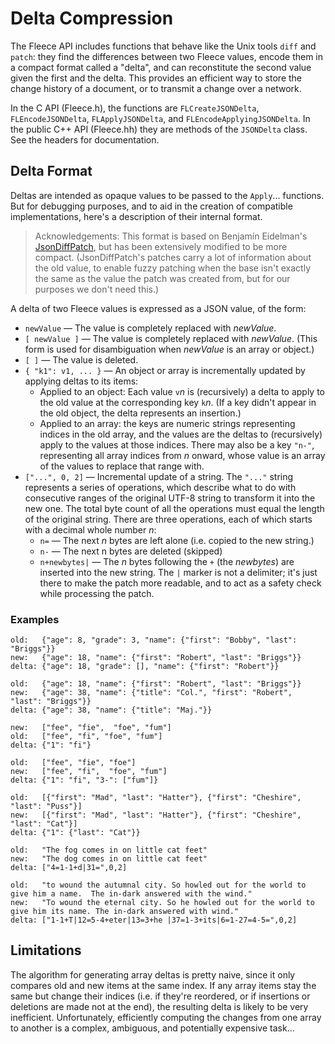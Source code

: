 #  Delta Compression

The Fleece API includes functions that behave like the Unix tools `diff` and `patch`: they find the differences between two Fleece values, encode them in a compact format called a "delta", and can reconstitute the second value given the first and the delta. This provides an efficient way to store the change history of a document, or to transmit a change over a network.

In the C API (Fleece.h), the functions are `FLCreateJSONDelta`, `FLEncodeJSONDelta`, `FLApplyJSONDelta`, and `FLEncodeApplyingJSONDelta`. In the public C++ API (Fleece.hh) they are methods of the `JSONDelta` class. See the headers for documentation.

## Delta Format

Deltas are intended as opaque values to be passed to the `Apply`... functions. But for debugging purposes, and to aid in the creation of compatible implementations, here's a description of their internal format.

> Acknowledgements: This format is based on Benjamín Eidelman's [JsonDiffPatch](https://github.com/benjamine/jsondiffpatch/blob/master/docs/deltas.md), but has been extensively modified to be more compact. (JsonDiffPatch's patches carry a lot of information about the old value, to enable fuzzy patching when the base isn't exactly the same as the value the patch was created from, but for our purposes we don't need this.) 

A delta of two Fleece values is expressed as a JSON value, of the form:

* `newValue` — The value is completely replaced with *newValue*.
* `[ newValue ]` — The value is completely replaced with *newValue*. (This form is used for disambiguation when *newValue* is an array or object.)
* `[ ]` — The value is deleted.
* `{ "k1": v1, ... }` — An object or array is incrementally updated by applying deltas to its items: 
    - Applied to an object: Each value `v`*n* is (recursively) a delta to apply to the old value at the corresponding key `k`*n*. (If a key didn't appear in the old object, the delta represents an insertion.)
    - Applied to an array: the keys are numeric strings representing indices in the old array, and the values are the deltas to (recursively) apply to the values at those indices. There may also be a key `"n-"`, representing all array indices from _n_ onward, whose value is an array of the values to replace that range with.
* `["...", 0, 2]` — Incremental update of a string. The `"..."` string represents a series of operations,  which describe what to do with consecutive ranges of the original UTF-8 string to transform it into the new one. The total byte count of all the operations must equal the length of the original string. There are three operations, each of which starts with a decimal whole number *n*:
    * `n=` — The next *n* bytes are left alone (i.e. copied to the new string.)
    * `n-` — The next n bytes are deleted (skipped)
    * `n+newbytes|` — The *n* bytes following the `+` (the *newbytes*) are inserted into the new string. The `|` marker is not a delimiter; it's just there to make the patch more readable, and to act as a safety check while processing the patch.
    
### Examples

```
old:   {"age": 8, "grade": 3, "name": {"first": "Bobby", "last": "Briggs"}}
new:   {"age": 18, "name": {"first": "Robert", "last": "Briggs"}}
delta: {"age": 18, "grade": [], "name": {"first": "Robert"}}

old:   {"age": 18, "name": {"first": "Robert", "last": "Briggs"}}
new:   {"age": 38, "name": {"title": "Col.", "first": "Robert", "last": "Briggs"}}
delta: {"age": 38, "name": {"title": "Maj."}}

new:   ["fee", "fie",  "foe", "fum"]
old:   ["fee", "fi", "foe", "fum"]
delta: {"1": "fi"}

old:   ["fee", "fie", "foe"]
new:   ["fee", "fi",  "foe", "fum"]
delta: {"1": "fi", "3-": ["fum"]}

old:   [{"first": "Mad", "last": "Hatter"}, {"first": "Cheshire", "last": "Puss"}]
new:   [{"first": "Mad", "last": "Hatter"}, {"first": "Cheshire", "last": "Cat"}]
delta: {"1": {"last": "Cat"}}

old:   "The fog comes in on little cat feet"
new:   "The dog comes in on little cat feet"
delta: ["4=1-1+d|31=",0,2]

old:   "to wound the autumnal city. So howled out for the world to give him a name.  The in-dark answered with the wind."
new:   "To wound the eternal city. So he howled out for the world to give him its name. The in-dark answered with wind."
delta: ["1-1+T|12=5-4+eter|13=3+he |37=1-3+its|6=1-27=4-5=",0,2]
```

## Limitations

The algorithm for generating array deltas is pretty naive, since it only compares old and new items at the same index. If any array items stay the same but change their indices (i.e. if they're reordered, or if insertions or deletions are made not at the end), the resulting delta is likely to be very inefficient. Unfortunately, efficiently computing the changes from one array to another is a complex, ambiguous, and potentially expensive task...
